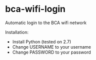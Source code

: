 bca-wifi-login
==============

Automatic login to the BCA wifi network


Installation:
* Install Python (tested on 2.7)
* Change USERNAME to your username
* Change PASSWORD to your password

